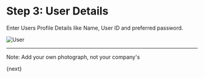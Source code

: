 <!-- add-breadcrumbs -->
# Step 3: User Details

Enter Users Profile Details like Name, User ID and preferred password.

<img alt="User" class="screenshot"
src="{{docs_base_url}}/assets/img/setup-wizard/step-3.png">

---

Note: Add your own photograph, not your company's

{next}
